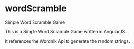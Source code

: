 # wordScramble
Simple Word Scramble Game

This is a Simple Word Scramble Game written in AngularJS . 

It references the Wordnik Api to generate the random strings.
